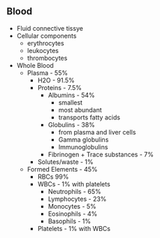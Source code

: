 ## Blood
- Fluid connective tissye
- Cellular components
	- erythrocytes
	- leukocytes
	- thrombocytes
- Whole Blood
	- Plasma - 55%
		- H2O - 91.5%
		- Proteins - 7.5%
			- Albumins - 54%
				- smallest
				- most abundant
				- transports fatty acids
			- Globulins - 38%
				- from plasma and liver cells
				- Gamma globulins
				- Immunoglobulins
			- Fibrinogen + Trace substances - 7%
		- Solutes/waste - 1%
	- Formed Elements - 45%
		- RBCs 99%
		- WBCs - 1% with platelets
			- Neutrophils - 65%
			- Lymphocytes - 23%
			- Monocytes - 5%
			- Eosinophils - 4%
			- Basophils - 1%
		- Platelets - 1% with WBCs
